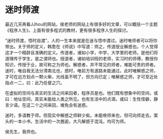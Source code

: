 迷时师渡
=====

最近几天再看JJhou的网站，侯老师的网站上有很多好的文章，可以概括一个主题《程序人生》。上面有很多程式的教材，更有很多程序人生的探讨。

“迷时师渡，悟时自渡”，人的一生本来就是在迷与悟中渡过。迷时唯师者可以将你带出。关于师的定义，韩愈在《师说》中写道：师之，传道授业解惑也。个人觉得这才一个精辟且准确的定义。传道者，诸如小学，中学，大学里的老师。是他们将道理传于学生，是之谓师也。授道者，诸如培训班的老师，实习时的师傅，教授你知识，传授于业，故可称之为师也。解惑者，并不常见的师者，难能可贵的师者。迷时，唯自我无法分清南北也，惑时，唯前方有道路未能通过。此时唯解惑之师，才可在远方划点一颗火柴，光线虽不明了，但方向已定；唯解惑之师，才可至近处指点一二，曰：此乃任督之穴。

在虚拟的空间与真实的生活之间来回者，程序员是也。他们既有想象中的空间，或曰：地址空间，其实未能给人类之所见。也有生活中的点滴，或曰：生性怪僻，静言少语。在这二个之间来回，难免会有迷惑。

迷时，多请教于师。但现实中解惑之师鲜少矣。未能唤师来也，但可向师走去。案头的一本小书，生活中的一次邂逅，大凡解惑于混沌，均可为师。

侯先生，我师也。

